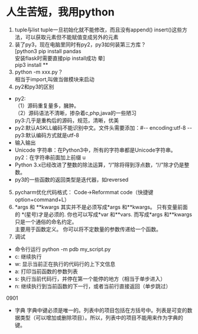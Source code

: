 # 人生苦短，我用python
1. tuple与list
tuple一旦初始化就不能修改，而且没有append() insert()这些方法，可以获取元素但不能赋值变成另外的元素  
2. 装了py3，现在电脑里同时有py2，py3如何装第三方库？  
[python3 pip install pandas  
安装flask时需要直接pip install成功 晕]  
pip3 install **
3. python -m xxx.py？  
相当于import,叫做当做模块来启动  
4. py2和py3的区别  
* py2:  
（1）源码重复量多，臃肿。  
（2）源码语法不清晰，掺杂着c,php,java的一些陋习  
py3:几乎是重构后的源码，规范，清晰，优美  
* py2:默认ASKLL编码不能识别中文。文件头需要添加：#-- encoding:utf-8 --  
  py3:默认编码方式就是utf-8  
* 输入输出  
* Unicode 字符串：在Python3中，所有的字符串都是Unicode字符串。  
   py2：在字符串前面加上前缀 u  
* Python 3.x已经改进了整数的除法运算，“/”除将得到浮点数，“//”除才仍是整数。
* py3的一些函数的返回类型是迭代器，如reversed
5. pycharm优化代码格式：
Code→Reformmat code（快捷键option+command+L）
6. \*args 和 \*\*kwargs
其实并不是必须写成\*args 和\*\*kwargs。 只有变量前面的 \*(星号)才是必须的. 你也可以写成\*var 和\*\*vars. 而写成\*args 和\*\*kwargs只是一个通俗的命名约定。  
主要用于函数定义。 你可以将不定数量的参数传递给一个函数。  
7. 调试
* 命令行运行
python -m pdb my_script.py  
* c: 继续执行
* w: 显示当前正在执行的代码行的上下文信息
* a: 打印当前函数的参数列表
* s: 执行当前代码行，并停在第一个能停的地方（相当于单步进入）
* n: 继续执行到当前函数的下一行，或者当前行直接返回（单步跳过）

0901
* 字典
字典中键必须是唯一的。列表中的项目包括在方括号中。列表是可变的数据类型（可以增加或删除项目）。所以，列表中的项目不能用来作为字典的键。